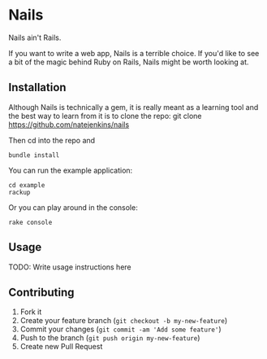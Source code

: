 # Nails

Nails ain't Rails.   

If you want to write a web app, Nails is a terrible choice.
If you'd like to see a bit of the magic behind Ruby on Rails, Nails might be worth looking at.

## Installation

Although Nails is technically a gem, it is really meant as a learning tool and the best
way to learn from it is to clone the repo:
    git clone https://github.com/natejenkins/nails

Then cd into the repo and

    bundle install

You can run the example application:

    cd example
    rackup

Or you can play around in the console:

    rake console

## Usage

TODO: Write usage instructions here

## Contributing

1. Fork it
2. Create your feature branch (`git checkout -b my-new-feature`)
3. Commit your changes (`git commit -am 'Add some feature'`)
4. Push to the branch (`git push origin my-new-feature`)
5. Create new Pull Request

